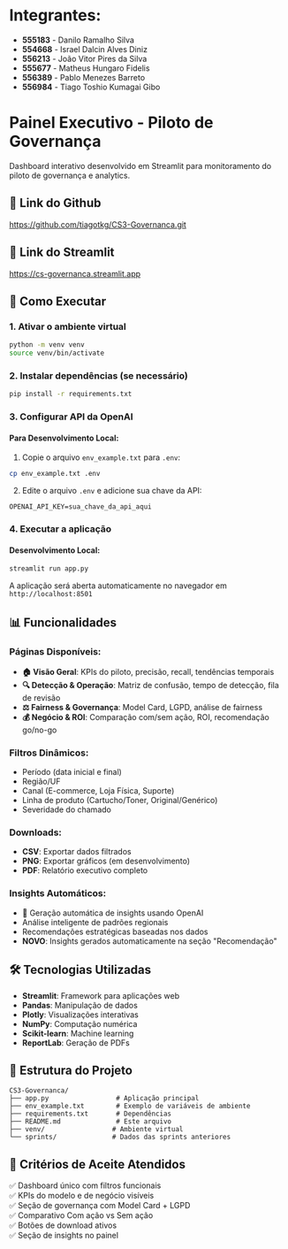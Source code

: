 # Integrantes:
- **555183** - Danilo Ramalho Silva
- **554668** - Israel Dalcin Alves Diniz
- **556213** - João Vitor Pires da Silva
- **555677** - Matheus Hungaro Fidelis
- **556389** - Pablo Menezes Barreto
- **556984** - Tiago Toshio Kumagai Gibo


# Painel Executivo - Piloto de Governança

Dashboard interativo desenvolvido em Streamlit para monitoramento do piloto de governança e analytics.

## 📁 Link do Github
https://github.com/tiagotkg/CS3-Governanca.git

## 🤖 Link do Streamlit
https://cs-governanca.streamlit.app

## 🚀 Como Executar

### 1. Ativar o ambiente virtual
```bash
python -m venv venv
source venv/bin/activate
```

### 2. Instalar dependências (se necessário)
```bash
pip install -r requirements.txt
```

### 3. Configurar API da OpenAI

#### Para Desenvolvimento Local:
1. Copie o arquivo `env_example.txt` para `.env`:
```bash
cp env_example.txt .env
```

2. Edite o arquivo `.env` e adicione sua chave da API:
```
OPENAI_API_KEY=sua_chave_da_api_aqui
```


### 4. Executar a aplicação

#### Desenvolvimento Local:
```bash
streamlit run app.py
```


A aplicação será aberta automaticamente no navegador em `http://localhost:8501`

## 📊 Funcionalidades

### Páginas Disponíveis:
- **🏠 Visão Geral**: KPIs do piloto, precisão, recall, tendências temporais
- **🔍 Detecção & Operação**: Matriz de confusão, tempo de detecção, fila de revisão
- **⚖️ Fairness & Governança**: Model Card, LGPD, análise de fairness
- **💰 Negócio & ROI**: Comparação com/sem ação, ROI, recomendação go/no-go

### Filtros Dinâmicos:
- Período (data inicial e final)
- Região/UF
- Canal (E-commerce, Loja Física, Suporte)
- Linha de produto (Cartucho/Toner, Original/Genérico)
- Severidade do chamado

### Downloads:
- **CSV**: Exportar dados filtrados
- **PNG**: Exportar gráficos (em desenvolvimento)
- **PDF**: Relatório executivo completo

### Insights Automáticos:
- 🤖 Geração automática de insights usando OpenAI
- Análise inteligente de padrões regionais
- Recomendações estratégicas baseadas nos dados
- **NOVO**: Insights gerados automaticamente na seção "Recomendação"

## 🛠️ Tecnologias Utilizadas

- **Streamlit**: Framework para aplicações web
- **Pandas**: Manipulação de dados
- **Plotly**: Visualizações interativas
- **NumPy**: Computação numérica
- **Scikit-learn**: Machine learning
- **ReportLab**: Geração de PDFs

## 📁 Estrutura do Projeto

```
CS3-Governanca/
├── app.py                 # Aplicação principal
├── env_example.txt        # Exemplo de variáveis de ambiente
├── requirements.txt       # Dependências
├── README.md              # Este arquivo
├── venv/                 # Ambiente virtual
└── sprints/              # Dados das sprints anteriores
```

## 🎯 Critérios de Aceite Atendidos

✅ Dashboard único com filtros funcionais  
✅ KPIs do modelo e de negócio visíveis  
✅ Seção de governança com Model Card + LGPD  
✅ Comparativo Com ação vs Sem ação  
✅ Botões de download ativos  
✅ Seção de insights no painel  
